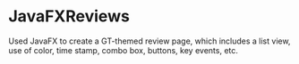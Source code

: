 # JavaFXReviews
Used JavaFX to create a GT-themed review page, which includes a list view, use of color, time stamp, combo box, buttons, key events, etc.
